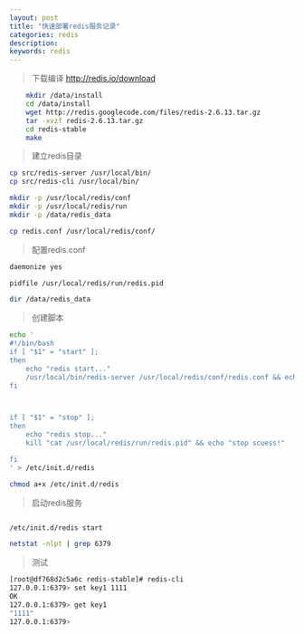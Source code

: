 ```yaml
---
layout: post
title: "快速部署redis服务记录"
categories: redis
description: 
keywords: redis
---
```


> 下载编译
> http://redis.io/download 

```bash
    mkdir /data/install
	cd /data/install
	wget http://redis.googlecode.com/files/redis-2.6.13.tar.gz
	tar -xvzf redis-2.6.13.tar.gz
	cd redis-stable
	make
```

> 建立redis目录

```bash
cp src/redis-server /usr/local/bin/
cp src/redis-cli /usr/local/bin/

mkdir -p /usr/local/redis/conf
mkdir -p /usr/local/redis/run
mkdir -p /data/redis_data

cp redis.conf /usr/local/redis/conf/
```

> 配置redis.conf

```bash
daemonize yes

pidfile /usr/local/redis/run/redis.pid

dir /data/redis_data

```

> 创建脚本

```bash
echo '
#!/bin/bash
if [ "$1" = "start" ];
then
	echo "redis start..."
	/usr/local/bin/redis-server /usr/local/redis/conf/redis.conf && echo "start scuess!"
fi



if [ "$1" = "stop" ];
then
	echo "redis stop..."
	kill "cat /usr/local/redis/run/redis.pid" && echo "stop scuess!"

fi
' > /etc/init.d/redis

chmod a+x /etc/init.d/redis

```

> 启动redis服务

```bash

/etc/init.d/redis start

netstat -nlpt | grep 6379

```

> 测试

```bash
[root@df768d2c5a6c redis-stable]# redis-cli 
127.0.0.1:6379> set key1 1111
OK
127.0.0.1:6379> get key1
"1111"
127.0.0.1:6379> 
```
